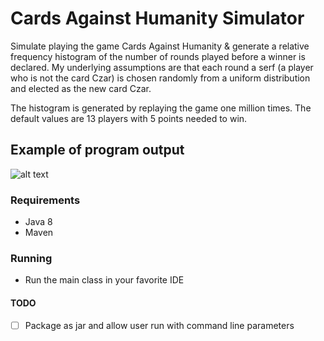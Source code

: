 # Cards Against Humanity Simulator
Simulate playing the game Cards Against Humanity & generate a relative frequency histogram of the number of rounds played
before a winner is declared. My underlying assumptions are that each round a serf (a player who is not the card Czar) is
chosen randomly from a uniform distribution and elected as the new card Czar.

The histogram is generated by replaying the game one million times. The default values are 13 players with 5 points needed
to win.

## Example of program output
![alt text](https://github.com/carlcorder/cards.against.humanity/blob/master/src/img/cards-against-humanity-histogram.png)

### Requirements
* Java 8
* Maven

### Running
* Run the main class in your favorite IDE

#### TODO
- [ ] Package as jar and allow user run with command line parameters
